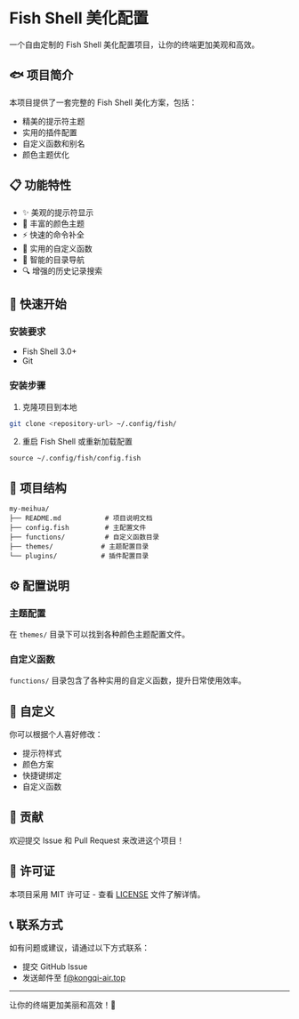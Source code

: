 # Fish Shell 美化配置

一个自由定制的 Fish Shell 美化配置项目，让你的终端更加美观和高效。

## 🐟 项目简介

本项目提供了一套完整的 Fish Shell 美化方案，包括：
- 精美的提示符主题
- 实用的插件配置
- 自定义函数和别名
- 颜色主题优化

## 📋 功能特性

- ✨ 美观的提示符显示
- 🎨 丰富的颜色主题
- ⚡ 快速的命令补全
- 🔧 实用的自定义函数
- 📁 智能的目录导航
- 🔍 增强的历史记录搜索

## 🚀 快速开始

### 安装要求

- Fish Shell 3.0+
- Git

### 安装步骤

1. 克隆项目到本地
```bash
git clone <repository-url> ~/.config/fish/
```

2. 重启 Fish Shell 或重新加载配置
```fish
source ~/.config/fish/config.fish
```

## 📁 项目结构

```
my-meihua/
├── README.md           # 项目说明文档
├── config.fish         # 主配置文件
├── functions/          # 自定义函数目录
├── themes/            # 主题配置目录
└── plugins/           # 插件配置目录
```

## ⚙️ 配置说明

### 主题配置
在 `themes/` 目录下可以找到各种颜色主题配置文件。

### 自定义函数
`functions/` 目录包含了各种实用的自定义函数，提升日常使用效率。

## 🎨 自定义

你可以根据个人喜好修改：
- 提示符样式
- 颜色方案
- 快捷键绑定
- 自定义函数

## 🤝 贡献

欢迎提交 Issue 和 Pull Request 来改进这个项目！

## 📄 许可证

本项目采用 MIT 许可证 - 查看 [LICENSE](LICENSE) 文件了解详情。

## 📞 联系方式

如有问题或建议，请通过以下方式联系：
- 提交 GitHub Issue
- 发送邮件至 f@kongqi-air.top

---

让你的终端更加美丽和高效！🌟
